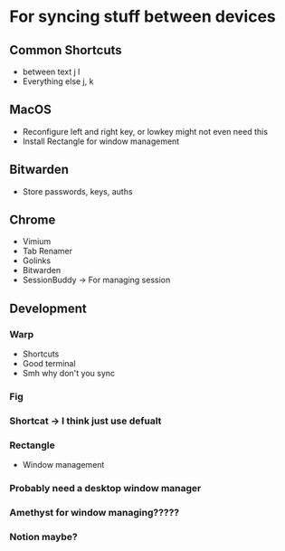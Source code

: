 # For syncing stuff between devices


## Common Shortcuts
- between text j l
- Everything else j, k

## MacOS
- Reconfigure left and right key, or lowkey might not even need this
- Install Rectangle for window management

## Bitwarden
- Store passwords, keys, auths

## Chrome
- Vimium
- Tab Renamer
- Golinks
- Bitwarden
- SessionBuddy -> For managing session

## Development

### Warp
- Shortcuts
- Good terminal
- Smh why don't you sync

### Fig

### Shortcat -> I think just use defualt

### Rectangle
- Window management

### Probably need a desktop window manager


### Amethyst for window managing?????

### Notion maybe?
